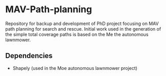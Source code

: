 # MAV-Path-planning
Repository for backup and development of PhD project focusing on MAV path planning for search and rescue. Initial work used in the generation of the simple total coverage paths is based on the Me the autonomous lawnmower.

## Dependencies
- Shapely (used in the Moe autonomous lawnmower project)

